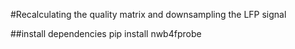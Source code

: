 #Recalculating the quality matrix and downsampling the LFP signal

##install dependencies
pip install nwb4fprobe
